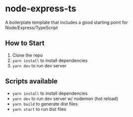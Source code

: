 # node-express-ts
A boilerplate template that includes a good starting point for Node/Express/TypeScript


## How to Start
1. Clone the repo
2. `yarn install` to install dependencies
3. `yarn dev` to run dev server

## Scripts available
- `yarn install` to install dependencies
- `yarn dev` to run dev server w/ nodemon (hot reload)
- `yarn build` to generate dist files
- `yarn start` to run dist files
